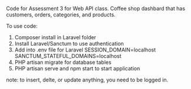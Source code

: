 Code for Assessment 3 for Web API class. Coffee shop dashbard that has customers, orders, categories, and products.

To use code:

1. Composer install in Laravel folder
2. Install Laravel/Sanctum to use authentication
3. Add into .env file for Laravel
  SESSION_DOMAIN=localhost
  SANCTUM_STATEFUL_DOMAINS=localhost
5. PHP artisan migrate for database tables
6. PHP artisan serve and npm start to start application

note: to insert, delte, or update anything, you need to be logged in.

